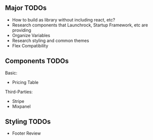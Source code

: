## Major TODOs

- How to build as library without including react, etc?
- Research components that Launchrock, Startup Framework, etc are providing
- Organize Variables
- Research styling and common themes
- Flex Compatibility


## Components TODOs

Basic:
  
  - Pricing Table

Third-Parties:

- Stripe
- Mixpanel

## Styling TODOs

- Footer Review

